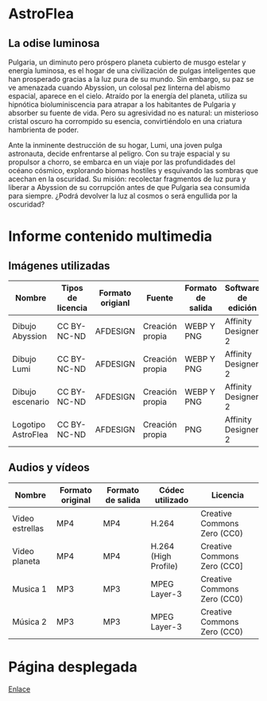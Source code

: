 # AstroFlea
## La odise luminosa
Pulgaria, un diminuto pero próspero planeta cubierto de musgo estelar y energía luminosa, es el hogar de una civilización de pulgas inteligentes que han prosperado gracias a la luz pura de su mundo. Sin embargo, su paz se ve amenazada cuando Abyssion, un colosal pez linterna del abismo espacial, aparece en el cielo. Atraído por la energía del planeta, utiliza su hipnótica bioluminiscencia para atrapar a los habitantes de Pulgaria y absorber su fuente de vida. Pero su agresividad no es natural: un misterioso cristal oscuro ha corrompido su esencia, convirtiéndolo en una criatura hambrienta de poder.

Ante la inminente destrucción de su hogar, Lumi, una joven pulga astronauta, decide enfrentarse al peligro. Con su traje espacial y su propulsor a chorro, se embarca en un viaje por las profundidades del océano cósmico, explorando biomas hostiles y esquivando las sombras que acechan en la oscuridad. Su misión: recolectar fragmentos de luz pura y liberar a Abyssion de su corrupción antes de que Pulgaria sea consumida para siempre. ¿Podrá devolver la luz al cosmos o será engullida por la oscuridad?

# Informe contenido multimedia
## Imágenes utilizadas
| Nombre          | Tipos de licencia | Formato origianl | Fuente         | Formato de salida | Software de edición |
|-----------------|-------------------|------------------|----------------|-------------------|---------------------|
| Dibujo Abyssion | CC BY-NC-ND       | AFDESIGN         | Creación propia | WEBP Y PNG        | Affinity Designer 2 |
| Dibujo Lumi | CC BY-NC-ND       | AFDESIGN         | Creación propia          | WEBP Y PNG        | Affinity Designer 2 |
| Dibujo escenario | CC BY-NC-ND       | AFDESIGN         | Creación propia         | WEBP Y PNG        | Affinity Designer 2 |
| Logotipo AstroFlea | CC BY-NC-ND       | AFDESIGN         | Creación propia       | PNG               | Affinity Designer 2 |

## Audios y vídeos
| Nombre | Formato original | Formato de salida | Códec utilizado | Licencia                                          |
| --- | -- | -- | -- |---------------------------------------------------|
| Video estrellas | MP4 | MP4 | H.264 | Creative Commons Zero (CC0)    |
| Video planeta | MP4 | MP4 | H.264 (High Profile) | Creative Commons Zero (CC0]                                                 |
| Musica 1 | MP3 | MP3 | MPEG Layer-3 | Creative Commons Zero (CC0) |
| Música 2 | MP3 | MP3 | MPEG Layer-3 | Creative Commons Zero (CC0) | 

# Página desplegada
[Enlace](https://astroflea.netlify.app/)

